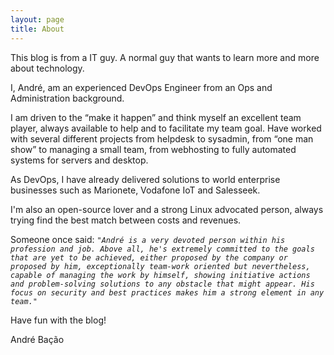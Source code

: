 ```yaml
---
layout: page
title: About
---
```


<p class="message">
  This blog is from a IT guy. A normal guy that wants to learn more and more about technology.
</p>

I, André, am an experienced DevOps Engineer from an Ops and Administration background.

I am driven to the “make it happen” and think myself an excellent team player, always available to help and to facilitate my team goal. Have worked with several different projects from helpdesk to sysadmin, from “one man show” to managing a small team, from webhosting to fully automated systems for servers and desktop.

As DevOps, I have already delivered solutions to world enterprise businesses such as Marionete, Vodafone IoT and Salesseek.

I'm also an open-source lover and a strong Linux advocated person, always trying find the best match between costs and revenues.

Someone once said: _```"André is a very devoted person within his profession and job. Above all, he's extremely committed to the goals that are yet to be achieved, either proposed by the company or proposed by him, exceptionally team-work oriented but nevertheless, capable of managing the work by himself, showing initiative actions and problem-solving solutions to any obstacle that might appear.
His focus on security and best practices makes him a strong element in any team."```_

Have fun with the blog!

André Bação
